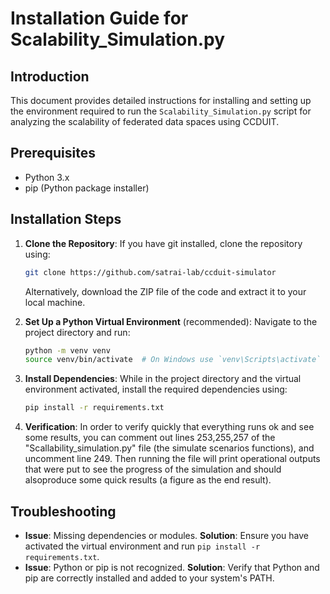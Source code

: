 
# Installation Guide for Scalability_Simulation.py

## Introduction
This document provides detailed instructions for installing and setting up the environment required to run the `Scalability_Simulation.py` script for analyzing the scalability of federated data spaces using CCDUIT.

## Prerequisites
- Python 3.x
- pip (Python package installer)

## Installation Steps

1. **Clone the Repository**: If you have git installed, clone the repository using:
   ```bash
   git clone https://github.com/satrai-lab/ccduit-simulator
   ```
   Alternatively, download the ZIP file of the code and extract it to your local machine.

2. **Set Up a Python Virtual Environment** (recommended):
   Navigate to the project directory and run:
   ```bash
   python -m venv venv
   source venv/bin/activate  # On Windows use `venv\Scripts\activate`
   ```

3. **Install Dependencies**:
   While in the project directory and the virtual environment activated, install the required dependencies using:
   ```bash
   pip install -r requirements.txt
   ```
4. **Verification**:
   In order to verify quickly that everything runs ok and see some results, you can comment out lines 253,255,257 of the "Scallability_simulation.py" file (the simulate scenarios functions), and uncomment line 249. Then running the file will print operational outputs that were put to see the progress of the simulation and  should alsoproduce some quick results (a figure as the end result). 


## Troubleshooting
- **Issue**: Missing dependencies or modules.
  **Solution**: Ensure you have activated the virtual environment and run `pip install -r requirements.txt`.
- **Issue**: Python or pip is not recognized.
  **Solution**: Verify that Python and pip are correctly installed and added to your system's PATH.

